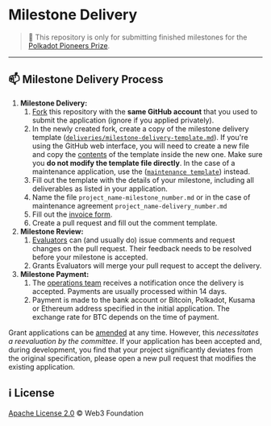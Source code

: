 # Milestone Delivery <!-- omit in toc -->

> **:loudspeaker:** This repository is only for submitting finished milestones for the [Polkadot Pioneers Prize](https://github.com/pioneersprize/Polkadot-Pioneers-Prize).

---

## :mailbox: Milestone Delivery Process

1. **Milestone Delivery:**
   1. [Fork](https://github.com/w3f/Grant-Milestone-Delivery/fork) this repository with the **same GitHub account** that you used to submit the application (ignore if you applied privately).
   2. In the newly created fork, create a copy of the milestone delivery template ([`deliveries/milestone-delivery-template.md`](deliveries/milestone-delivery-template.md)). If you're using the GitHub web interface, you will need to create a new file and copy the [contents](https://raw.githubusercontent.com/w3f/Grant-Milestone-Delivery/master/deliveries/milestone-delivery-template.md) of the template inside the new one. Make sure you **do not modify the template file directly**. In the case of a maintenance application, use the ([`maintenance template`](maintenance_deliveries/maintenance-delivery-template.md)) instead.
   5. Fill out the template with the details of your milestone, including all deliverables as listed in your application.
   4. Name the file `project_name-milestone_number.md` or in the case of maintenance agreement `project_name-delivery_number.md`
   5. Fill out the [invoice form](https://forms.gle/LSRr7PCjBpEbKGh89).
   6. Create a pull request and fill out the comment template.
2. **Milestone Review:**
   1. [Evaluators](https://grants.web3.foundation/docs/Introduction/team#w3f-grants-committee) can (and usually do) issue comments and request changes on the pull request. Their feedback needs to be resolved before your milestone is accepted.
   2. Grants Evaluators will merge your pull request to accept the delivery.
3. **Milestone Payment:**
   1. The [operations team](https://grants.web3.foundation/docs/Introduction/team#w3f-operations-team) receives a notification once the delivery is accepted. Payments are usually processed within 14 days.
   2. Payment is made to the bank account or Bitcoin, Polkadot, Kusama or Ethereum address specified in the initial application. The exchange rate for BTC depends on the time of payment.

Grant applications can be [amended](https://grants.web3.foundation/docs/Process/changes) at any time. However, this _necessitates a reevaluation by the committee_. If your application has been accepted and, during development, you find that your project significantly deviates from the original specification, please open a new pull request that modifies the existing application.

## :information_source: License <!-- omit in toc -->

[Apache License 2.0](LICENSE) © Web3 Foundation
